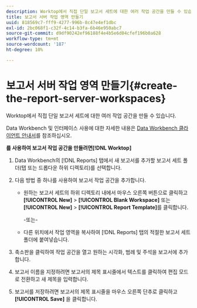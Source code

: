 ```yaml
---
description: Worktop에서 직접 단일 보고서 세트에 대한 여러 작업 공간을 만들 수 있습니다.
title: 보고서 서버 작업 영역 만들기
uuid: 818569c7-fff9-4277-996b-8c47e4ef1dbc
exl-id: 2bc068f1-c32f-4c14-b3fa-6b46e950abc7
source-git-commit: d9df90242ef96188f4e4b5e6d04cfef196b0a628
workflow-type: tm+mt
source-wordcount: '187'
ht-degree: 10%

---
```


# 보고서 서버 작업 영역 만들기{#create-the-report-server-workspaces}

Worktop에서 직접 단일 보고서 세트에 대한 여러 작업 공간을 만들 수 있습니다.

Data Workbench 및 인터페이스 사용에 대한 자세한 내용은 [Data Workbench 클라이언트 안내서](https://docs.adobe.com/content/help/ko-KR/data-workbench/using/client/t-open-ins.html)를 참조하십시오.

**를 사용하여 보고서 작업 공간을 만들려면[!DNL Worktop]**

1. Data Workbench의 [!DNL Reports] 탭에서 새 보고서를 추가할 보고서 세트 폴더(탭 또는 드롭다운 하위 디렉토리)를 선택합니다.
1. 다음 방법 중 하나를 사용하여 보고서 작업 공간을 추가합니다.

   * 원하는 보고서 세트의 하위 디렉토리 내에서 마우스 오른쪽 버튼으로 클릭하고 **[!UICONTROL New]** > **[!UICONTROL Blank Workspace]** 또는 **[!UICONTROL New]** > **[!UICONTROL Report Template]**&#x200B;를 클릭합니다.

      -또는-

   * 다른 위치에서 작업 영역을 복사하여 [!DNL Reports] 탭의 적절한 보고서 세트 폴더에 붙여넣습니다.

1. 축소판을 클릭하여 작업 공간을 열고 원하는 시각화, 범례 및 주석을 보고서에 추가합니다.
1. 보고서 이름을 지정하려면 보고서의 제목 표시줄에서 텍스트를 클릭하여 편집 모드로 전환하고 새 제목을 입력합니다.
1. 보고서를 저장하려면 보고서의 제목 표시줄을 마우스 오른쪽 단추로 클릭하고 **[!UICONTROL Save]** 을 클릭합니다.

